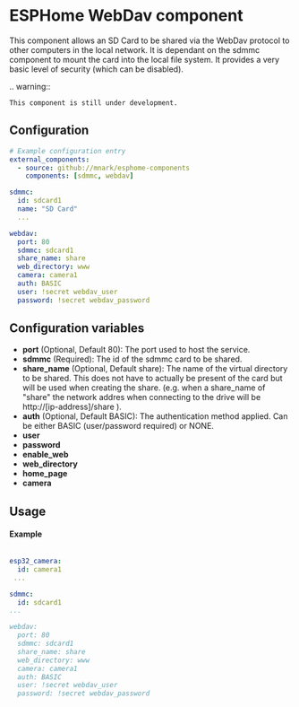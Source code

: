 # ESPHome WebDav component

This component allows an SD Card to be shared via the WebDav protocol to other computers in the local network. It is dependant on the sdmmc component to mount the card into the local file system. It provides a very basic level of security (which can be disabled).

.. warning::

    This component is still under development.

## Configuration



```yaml
# Example configuration entry
external_components:
  - source: github://mnark/esphome-components
    components: [sdmmc, webdav]

sdmmc:
  id: sdcard1
  name: "SD Card"
  ...

webdav:
  port: 80
  sdmmc: sdcard1
  share_name: share
  web_directory: www
  camera: camera1
  auth: BASIC
  user: !secret webdav_user
  password: !secret webdav_password
```

## Configuration variables

* **port** (Optional, Default 80): The port used to host the service.
* **sdmmc** (Required): The id of the sdmmc card to be shared.
* **share_name** (Optional, Default share): The name of the virtual directory to be shared. This does not have to actually be present of the card but will be used when creating the share. (e.g. when a share_name of "share" the network addres when connecting to the drive will be http://[ip-address]/share ).  
* **auth** (Optional, Default BASIC): The authentication method applied. Can be either BASIC (user/password required) or NONE.
* **user**
* **password**
* **enable_web**
* **web_directory**
* **home_page**
* **camera**

## Usage

#### Example

```yaml

esp32_camera:
  id: camera1
 ...

sdmmc:
  id: sdcard1
...

webdav:
  port: 80
  sdmmc: sdcard1
  share_name: share
  web_directory: www
  camera: camera1
  auth: BASIC
  user: !secret webdav_user
  password: !secret webdav_password

```


